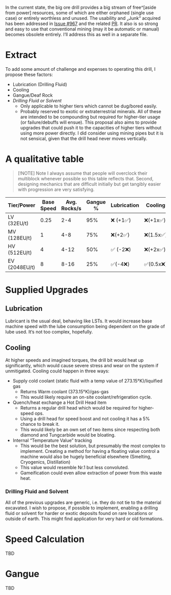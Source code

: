 In the current state, the big ore drill provides a big stream of free^[aside from power] resources, some of which are either orphaned (single use case) or entirely worthless and unused. 
The usability and „Junk“ acquired has been addressed in [Issue \#967](https://github.com/SymmetricDevs/Supersymmetry/issues/967) and the related [PR](https://github.com/SymmetricDevs/Supersymmetry/pull/972). 
It also is so strong and easy to use that conventional mining (may it be automatic or manual) becomes obsolete entirely. I‘ll address this as well in a separate file.

# Extract
To add some amount of challenge and expenses to operating this drill, I propose these factors:
- Lubrication (Drilling Fluid)
- Cooling
- Gangue/Deaf Rock 
- *Drilling Fluid or Solvent* 
	- Only applicable to higher tiers which cannot be dug/bored easily. 
	- Probably reserved to exotic or extraterrestrial minerals. 
All of these are intended to be compounding but required for higher-tier usage (or failure/debuffs will ensue). 
This proposal also aims to provide upgrades that could push it to the capacities of higher tiers without using more power directly. 
I did consider using mining pipes but it is not sensical, given that the drill head never moves vertically. 
# A qualitative table
> [!NOTE] Note
> I always assume that people will overclock their multiblock whenever possible so this table reflects that. 
> Second, designing mechanics that are difficult initially but get tangibly easier with progression are very satisfying. 

| Tier/Power    | Base Speed | Avg. Rocks/s | Gangue % | Lubrication | Cooling  | Drilling Fluid/Solvent |
| ------------- | ---------- | ------------ | -------- | ----------- | -------- | ---------------------- |
| LV (32EU/t)   | 0.25       | 2-4          | 95%      | ❌ (+1✅)     | ❌(+1x✅)  | ❌                      |
| MV (128EU/t)  | 1          | 4-8          | 75%      | ❌(+2✅)      | ❌(1.5x✅) | ❌                      |
| HV (512EU/t)  | 4          | 4-12         | 50%      | ✅ (-2❌)     | ❌(+2x✅)  | ❌                      |
| EV (2048EU/t) | 8          | 8-16         | 25%      | ✅(-4❌)      | ✅(0.5x❌) | ✅                      |
# Supplied Upgrades
## Lubrication
Lubricant is the usual deal, behaving like LSTs. It would increase base machine speed with the lube consumption being dependent on the grade of lube used. 
It‘s not too complex, hopefully. 
## Cooling 
At higher speeds and imagined torques, the drill bit would heat up significantly, which would cause severe stress and wear on the system if unmitigated. 
Cooling could happen in three ways:
- Supply cold coolant (static fluid with a temp value of 273.15°K)/liquified gas
	- Returns Warm coolant (373.15°K)/gas-gas
	- This would likely require an on-site coolant/refrigeration cycle. 
- Quench/heat exchange a Hot Drill Head item
	- Returns a regular drill head which would be required for higher-speed ops. 
	- Using a drill head for speed boost and not cooling it has a 5% chance to break it. 
	- This would likely be an own set of two items since respecting both diamond and Tungcarbide would be bloating. 
- Internal “Temperature Value” tracking
	- This would be the best solution, but presumably the most complex to implement. Creating a method for having a floating value control a machine would also be hugely beneficial elsewhere (Smelting, Cryogenics, Distillation)
	- This value would resemble Nr.1 but less convoluted. 
	- Gameification could even allow extraction of power from this waste heat. 
### Drilling Fluid and Solvent 
All of the previous upgrades are generic, i.e. they do not tie to the material excavated. 
I wish to propose, if possible to implement, enabling a drilling fluid or solvent for harder or exotic deposits found on rare locations or outside of earth. 
This might find application for very hard or old formations.
# Speed Calculation 
TBD
# Gangue
TBD
